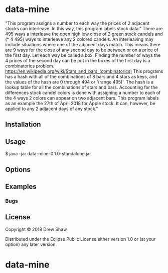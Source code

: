 # data-mine

"This program assigns a number to each way the prices of 2 adjacent stocks can interleave.  In this way, this program labels stock data."
There are 495 ways a interleave the open high low close of 2 green stock candels and (* 4 495) ways to interleave any 2 colored candels.
An interleaving may include situations where one of the adjacent days match.
This means there are 9 ways for the close of any second day to be between or on a price of the first day.
 Let each way be called a box.  Finding the number of ways the 4 prices of the second day can be put in the boxes of the first day is a combinatorics problem.
https://en.wikipedia.org/wiki/Stars_and_bars_(combinatorics)
This programs has a hash with all of the combinations of 8 bars and 4 stars as keys, and the values of the hash are 0 through 494 or '(range 495)'.
The hash is a lookup table for all the combinations of stars and bars.
Accounting for the differences stock candel colors is done with assigning a number to each of the 4 ways 2 colors can appear on two adjacent bars.
This program labels as an example the 27th of April 2018 for Apple stock.  It can, however, be applied to any 2 adjacent days of any stock."
## Installation


## Usage

$ java -jar data-mine-0.1.0-standalone.jar 

## Options

## Examples

### Bugs


## License

Copyright © 2018 Drew Shaw

Distributed under the Eclipse Public License either version 1.0 or (at
your option) any later version.
# data-mine
